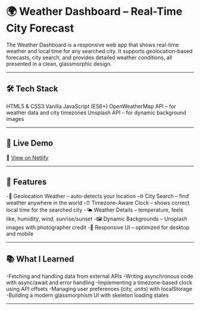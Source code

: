 # 🌍 Weather Dashboard – Real-Time City Forecast


The Weather Dashboard is a responsive web app that shows real-time weather and local time for any searched city. It supports geolocation-based forecasts, city search, and provides detailed weather conditions, all presented in a clean, glassmorphic design.

---

## 🛠️ Tech Stack

HTML5 & CSS3
Vanilla JavaScript (ES6+)
OpenWeatherMap API – for weather data and city timezones
Unsplash API – for dynamic background images

---

## 🚀 Live Demo

🔗 [View on Netlify](https://personal-dashboard-hazos.netlify.app/)




---

## 🎨 Features

-📍 Geolocation Weather – auto-detects your location
-🌐 City Search – find weather anywhere in the world
-⏰ Timezone-Aware Clock – shows correct local time for the searched city
-🌤️ Weather Details – temperature, feels like, humidity, wind, sunrise/sunset
-🖼️ Dynamic Backgrounds – Unsplash images with photographer credit
-📱 Responsive UI – optimized for desktop and mobile

---

## 📚 What I Learned
-Fetching and handling data from external APIs
-Writing asynchronous code with async/await and error handling
-Implementing a timezone-based clock using API offsets
-Managing user preferences (city, units) with localStorage
-Building a modern glassmorphism UI with skeleton loading states

---
  
